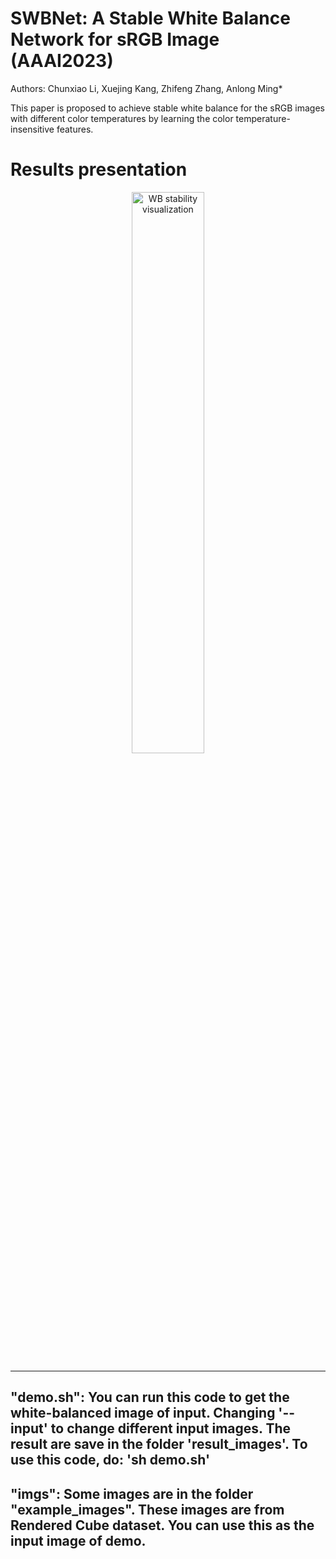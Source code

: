 # SWBNet: A Stable White Balance Network for sRGB Image (AAAI2023)
Authors: Chunxiao Li, Xuejing Kang, Zhifeng Zhang, Anlong Ming*

This paper is proposed to achieve stable white balance for the sRGB images with different color temperatures by learning the color temperature-insensitive features.

# Results presentation
<p align="center">
  <img src="https://github.com/ChunxiaoLe/SWBNet/tree/master/example_images/figure8.png" alt="WB stability visualization" width="48%">
</p>

-------------------------------------------
"demo.sh": 
	You can run this code to get the white-balanced image of input.
        Changing '--input' to change different input images.
        The result are save in the folder 'result_images'.
        To use this code, do: 'sh demo.sh'
-------------------------------------------
"imgs":
        Some images are in the folder "example_images".
        These images are from Rendered Cube dataset.
        You can use this as the input image of demo.
--------------------------------------------




